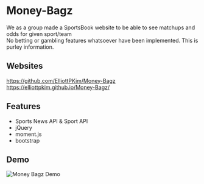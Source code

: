 # Money-Bagz

We as a group made a SportsBook website to be able to see matchups and odds for given sport/team <br>
No betting or gambling features whatsoever have been implemented. This is purley information.

## Websites 

https://github.com/ElliottPKim/Money-Bagz <br>
https://elliottpkim.github.io/Money-Bagz/

## Features

* Sports News API & Sport API
* jQuery
* moment.js
* bootstrap

## Demo

![Money Bagz Demo]()